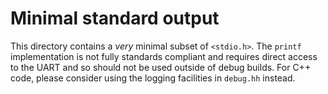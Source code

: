 Minimal standard output
=======================

This directory contains a *very* minimal subset of `<stdio.h>`.
The `printf` implementation is not fully standards compliant and requires direct access to the UART and so should not be used outside of debug builds.
For C++ code, please consider using the logging facilities in `debug.hh` instead.
